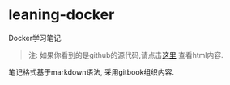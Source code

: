 # leaning-docker
Docker学习笔记.

> 注: 如果你看到的是github的源代码,请点击[这里](http://skyao.github.io/leaning-docker) 查看html内容.

笔记格式基于markdown语法, 采用gitbook组织内容.

